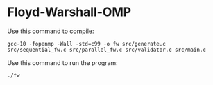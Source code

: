 # Floyd-Warshall-OMP

Use this command to compile:

`gcc-10 -fopenmp -Wall -std=c99 -o fw src/generate.c src/sequential_fw.c src/parallel_fw.c src/validator.c src/main.c `

Use this command to run the program:

`./fw`